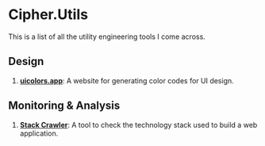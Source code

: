 # Cipher.Utils
This is a list of all the utility engineering tools I come across.

## Design

1.  **[uicolors.app](https://uicolors.app/)**: A website for generating color codes for UI design.

## Monitoring & Analysis

1.  **[Stack Crawler](https://www.stackcrawler.com/)**: A tool to check the technology stack used to build a web application.
